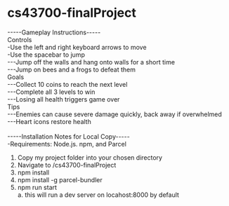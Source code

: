 # cs43700-finalProject

-----Gameplay Instructions-----<br />
Controls<br />
    -Use the left and right keyboard arrows to move<br />
    -Use the spacebar to jump<br />
        ---Jump off the walls and hang onto walls for a short time<br />
        ---Jump on bees and a frogs to defeat them<br />
Goals<br />
    ---Collect 10 coins to reach the next level<br />
    ---Complete all 3 levels to win<br />
    ---Losing all health triggers game over<br />
Tips<br />
    ---Enemies can cause severe damage quickly, back away if overwhelmed<br />
    ---Heart icons restore health<br />
<br />
-----Installation Notes for Local Copy-----<br />
-Requirements: Node.js. npm, and Parcel<br />
1.	Copy my project folder into your chosen directory<br />
2.	Navigate to /cs43700-finalProject<br />
3.	npm install<br />
4.	npm install -g parcel-bundler<br />
5.	npm run start <br />
    a.	this will run a dev server on locahost:8000 by default
